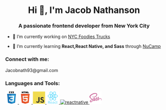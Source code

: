<h1 align="center">Hi 👋, I'm Jacob Nathanson</h1>
<h3 align="center">A passionate frontend developer from New York City</h3>

- 🔭 I’m currently working on [NYC Foodies Trucks](https://github.com/j-nathanson/nyc-foodies-truckshttps://github.com/j-nathanson/nyc-foodies-trucks)

- 🌱 I’m currently learning **React,React Native, and Sass** through [NuCamp](https://www.nucamp.co/)

<h3 align="left">Connect with me:</h3>
<p align="left">
Jacobnath93@gmail.com
</p>


<h3 align="left">Languages and Tools:</h3>
<p align="left"> <a href="https://www.w3schools.com/css/" target="_blank" rel="noreferrer"> <img src="https://raw.githubusercontent.com/devicons/devicon/master/icons/css3/css3-original-wordmark.svg" alt="css3" width="40" height="40"/> </a> <a href="https://www.w3.org/html/" target="_blank" rel="noreferrer"> <img src="https://raw.githubusercontent.com/devicons/devicon/master/icons/html5/html5-original-wordmark.svg" alt="html5" width="40" height="40"/> </a> <a href="https://developer.mozilla.org/en-US/docs/Web/JavaScript" target="_blank" rel="noreferrer"> <img src="https://raw.githubusercontent.com/devicons/devicon/master/icons/javascript/javascript-original.svg" alt="javascript" width="40" height="40"/> </a> <a href="https://reactjs.org/" target="_blank" rel="noreferrer"> <img src="https://raw.githubusercontent.com/devicons/devicon/master/icons/react/react-original-wordmark.svg" alt="react" width="40" height="40"/> </a> <a href="https://reactnative.dev/" target="_blank" rel="noreferrer"> <img src="https://reactnative.dev/img/header_logo.svg" alt="reactnative" width="40" height="40"/> </a> <a href="https://sass-lang.com" target="_blank" rel="noreferrer"> <img src="https://raw.githubusercontent.com/devicons/devicon/master/icons/sass/sass-original.svg" alt="sass" width="40" height="40"/> </a> </p>

<!---
j-nathanson/j-nathanson is a ✨ special ✨ repository because its `README.md` (this file) appears on your GitHub profile.
You can click the Preview link to take a look at your changes.
--->
